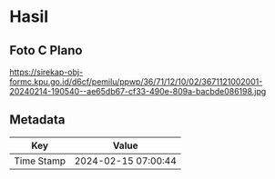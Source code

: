 # Hasil

## Foto C Plano

https://sirekap-obj-formc.kpu.go.id/d6cf/pemilu/ppwp/36/71/12/10/02/3671121002001-20240214-190540--ae65db67-cf33-490e-809a-bacbde086198.jpg


## Metadata

| Key        | Value               |
| ---------- | ------------------- |
| Time Stamp | 2024-02-15 07:00:44 |




